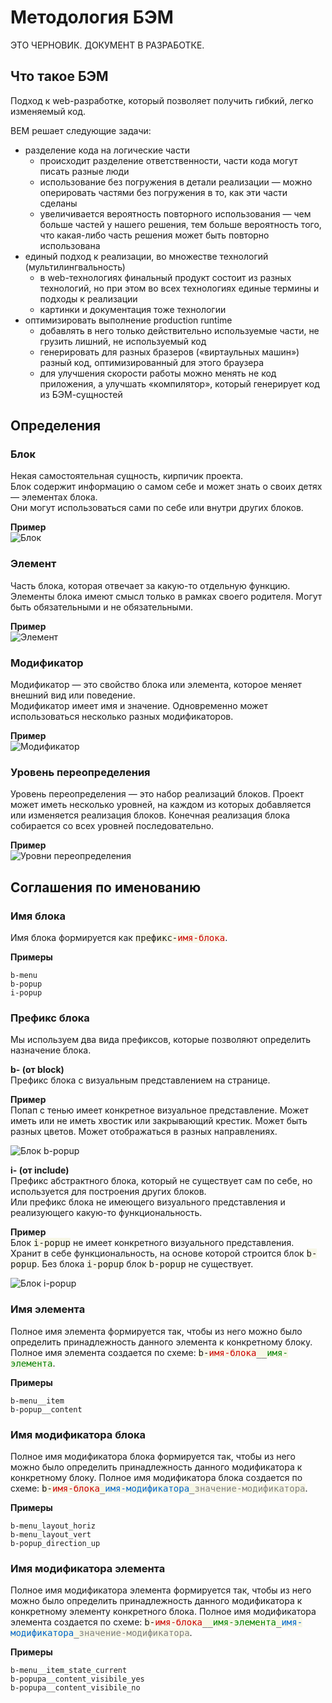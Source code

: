 # Методология БЭМ

ЭТО ЧЕРНОВИК. ДОКУМЕНТ В РАЗРАБОТКЕ.

## Что такое БЭМ

Подход к web-разработке, который позволяет получить гибкий, легко изменяемый код.

BEM решает следующие задачи:

 * разделение кода на логические части
    * происходит разделение ответственности, части кода могут писать разные люди
    * использование без погружения в детали реализации — можно оперировать частями
    без погружения в то, как эти части сделаны
    * увеличивается вероятность повторного использования — чем больше частей у нашего решения,
    тем больше вероятность того, что какая-либо часть решения может быть повторно использована
 * единый подход к реализации, во множестве технологий (мультилингвальность)
    * в web-технологиях финальный продукт состоит из разных технологий, но при этом во всех
     технологиях единые термины и подходы к реализации
    * картинки и документация тоже технологии
 * оптимизировать выполнение production runtime
    * добавлять в него только действительно используемые части, не грузить лишний, не используемый код
    * генерировать для разных бразеров («виртаульных машин») разный код, оптимизированный для этого браузера
    * для улучшения скорости работы можно менять не код приложения, а улучшать «компилятор»,
    который генерирует код из БЭМ-сущностей

## Определения

### Блок
Некая самостоятельная сущность, кирпичик проекта.<br/>
Блок содержит информацию о самом себе и может знать о своих детях — элементах блока.<br/>
Они могут использоваться сами по себе или внутри других блоков.

**Пример**<br/>
![Блок](https://github.com/bem/bem-method/raw/master/images/search.ru.png)

### Элемент
Часть блока, которая отвечает за какую-то отдельную функцию.<br/>
Элементы блока имеют смысл только в рамках своего родителя. Могут быть обязательными и не обязательными.

**Пример**<br/>
![Элемент](https://github.com/bem/bem-method/raw/master/images/search-e.ru.png)

### Модификатор
Модификатор — это свойство блока или элемента, которое меняет внешний вид или поведение.<br/>
Модификатор имеет имя и значение. Одновременно может использоваться несколько разных модификаторов.

**Пример**<br/>
![Модификатор](https://github.com/bem/bem-method/raw/master/images/search-m.ru.png)

### Уровень переопределения
Уровень переопределения — это набор реализаций блоков. Проект может
иметь несколько уровней, на каждом из которых добавляется или изменяется
реализация блоков. Конечная реализация блока собирается со всех уровней последовательно.

**Пример**<br/>
![Уровни переопределения](https://github.com/bem/bem-method/raw/master/images/levels.ru.png)

## Соглашения по именованию

### Имя блока
Имя блока формируется как <tt style="background: #F7F7E7;">префикс-<span style="color: #C00;">имя-блока</span></tt>.

**Примеры**

    b-menu
    b-popup
    i-popup

### Префикс блока
Мы используем два вида префиксов, которые позволяют определить назначение блока.

**b- (от block)**<br/>
Префикс блока с визуальным представлением на странице.

**Пример**<br/>
Попап с тенью имеет конкретное визуальное представление. Может иметь или не
иметь хвостик или закрывающий крестик. Может быть разных цветов. Может отображаться в разных направлениях.

![Блок b-popup](https://github.com/bem/bem-method/raw/master/images/b-popup.png)

**i- (от include)**<br/>
Префикс абстрактного блока, который не существует сам по себе, но используется
для построения других блоков.<br/>
Или префикс блока не имеющего визуального представления и реализующего какую-то
функциональность.

**Пример**<br/>
Блок <tt style="background: #F7F7E7;">i-popup</tt> не имеет конкретного визуального
представления. Хранит в себе функциональность, на основе которой строится блок
<tt style="background: #F7F7E7;">b-popup</tt>. Без блока <tt style="background: #F7F7E7;">i-popup</tt>
блок <tt style="background: #F7F7E7;">b-popup</tt> не существует.

![Блок i-popup](https://github.com/bem/bem-method/raw/master/images/i-popup.png)

### Имя элемента

Полное имя элемента формируется так, чтобы из него можно было определить
принадлежность данного элемента к конкретному блоку.<br/>
Полное имя элемента создается по схеме:
<tt style="background: #F7F7E7;">b-<span style="color: #C00;">имя-блока</span>__<span style="color: #008000;">имя-элемента</span></tt>.

**Примеры**

    b-menu__item
    b-popup__content

### Имя модификатора блока

Полное имя модификатора блока формируется так, чтобы из него можно было
определить принадлежность данного модификатора к конкретному блоку.
Полное имя модификатора блока создается по схеме:
<tt style="background: #F7F7E7;">b-<span style="color: #C00;">имя-блока</span>\_<span style="color: #06C;">имя-модификатора</span>\_<span style="color: gray;">значение-модификатора</span></tt>.

**Примеры**

    b-menu_layout_horiz
    b-menu_layout_vert
    b-popup_direction_up

### Имя модификатора элемента

Полное имя модификатора элемента формируется так, чтобы из него
можно было определить принадлежность данного модификатора к конкретному
элементу конкретного блока.
Полное имя модификатора элемента создается по схеме:
<tt style="background: #F7F7E7;">b-<span style="color: #C00;">имя-блока</span>__<span style="color: #008000;">имя-элемента</span>\_<span style="color: #06C;">имя-модификатора</span>\_<span style="color: gray;">значение-модификатора</span></tt>.

**Примеры**

    b-menu__item_state_current
    b-popupa__content_visibile_yes
    b-popupa__content_visibile_no
